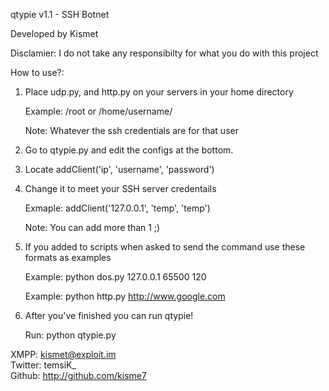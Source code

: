 qtypie v1.1 - SSH Botnet

Developed by Kismet						      

Disclamier: I do not take any responsibilty for what you do with this project	  


How to use?: 													    
																		    
1) Place udp.py, and http.py on your servers in your home directory 
	
	Example: /root or /home/username/ 
	
	Note: Whatever the ssh credentials are for that user

2) Go to qtypie.py and edit the configs at the bottom.  

3) Locate addClient('ip', 'username', 'password') 

4) Change it to meet your SSH server credentails
	
	Exmaple: addClient('127.0.0.1', 'temp', 'temp')
	
	Note: You can add more than 1 ;) 

5) If you added to scripts when asked to send the command use these formats as examples
	
	Example: python dos.py 127.0.0.1 65500 120
	
	Example: python http.py http://www.google.com

6) After you've finished you can run qtypie!
	
	Run: python qtypie.py
															   
XMPP: kismet@exploit.im          
Twitter: temsiK_                 
Github: http://github.com/kisme7
